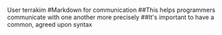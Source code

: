 User terrakim
#Markdown for communication
##This helps programmers communicate with one another more precisely
##It's important to have a common, agreed upon syntax
